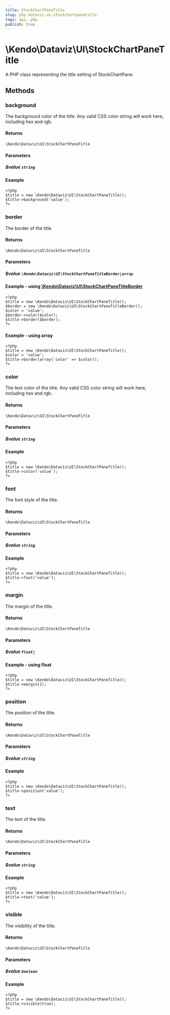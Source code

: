 ```yaml
---
title: StockChartPaneTitle
slug: php-dataviz-ui-stockchartpanetitle
tags: api, php
publish: true
---
```


# \Kendo\Dataviz\UI\StockChartPaneTitle

A PHP class representing the title setting of StockChartPane.


## Methods

### background
The background color of the title. Any valid CSS color string will work here, including
hex and rgb.

#### Returns
`\Kendo\Dataviz\UI\StockChartPaneTitle`

#### Parameters

##### $value `string`



#### Example 
    <?php
    $title = new \Kendo\Dataviz\UI\StockChartPaneTitle();
    $title->background('value');
    ?>

### border

The border of the title.

#### Returns
`\Kendo\Dataviz\UI\StockChartPaneTitle`

#### Parameters

##### $value `\Kendo\Dataviz\UI\StockChartPaneTitleBorder|array`


#### Example - using [\Kendo\Dataviz\UI\StockChartPaneTitleBorder](/api/wrappers/php/Kendo/Dataviz/UI/StockChartPaneTitleBorder)
    <?php
    $title = new \Kendo\Dataviz\UI\StockChartPaneTitle();
    $border = new \Kendo\Dataviz\UI\StockChartPaneTitleBorder();
    $color = 'value';
    $border->color($color);
    $title->border($border);
    ?>

#### Example - using array

    <?php
    $title = new \Kendo\Dataviz\UI\StockChartPaneTitle();
    $color = 'value';
    $title->border(array('color' => $color));
    ?>

### color
The text color of the title. Any valid CSS color string will work here, including hex and rgb.

#### Returns
`\Kendo\Dataviz\UI\StockChartPaneTitle`

#### Parameters

##### $value `string`



#### Example 
    <?php
    $title = new \Kendo\Dataviz\UI\StockChartPaneTitle();
    $title->color('value');
    ?>

### font
The font style of the title.

#### Returns
`\Kendo\Dataviz\UI\StockChartPaneTitle`

#### Parameters

##### $value `string`



#### Example 
    <?php
    $title = new \Kendo\Dataviz\UI\StockChartPaneTitle();
    $title->font('value');
    ?>

### margin
The margin of the title.

#### Returns
`\Kendo\Dataviz\UI\StockChartPaneTitle`

#### Parameters

##### $value `float|`



#### Example  - using float
    <?php
    $title = new \Kendo\Dataviz\UI\StockChartPaneTitle();
    $title->margin(1);
    ?>

### position
The position of the title.

#### Returns
`\Kendo\Dataviz\UI\StockChartPaneTitle`

#### Parameters

##### $value `string`



#### Example 
    <?php
    $title = new \Kendo\Dataviz\UI\StockChartPaneTitle();
    $title->position('value');
    ?>

### text
The text of the title.

#### Returns
`\Kendo\Dataviz\UI\StockChartPaneTitle`

#### Parameters

##### $value `string`



#### Example 
    <?php
    $title = new \Kendo\Dataviz\UI\StockChartPaneTitle();
    $title->text('value');
    ?>

### visible
The visibility of the title.

#### Returns
`\Kendo\Dataviz\UI\StockChartPaneTitle`

#### Parameters

##### $value `boolean`



#### Example 
    <?php
    $title = new \Kendo\Dataviz\UI\StockChartPaneTitle();
    $title->visible(true);
    ?>

 
